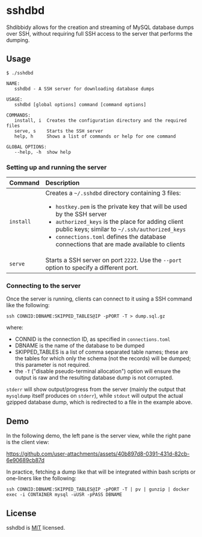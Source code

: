 # sshdbd

Shdibbidy allows for the creation and streaming of MySQL database dumps over SSH, without requiring full SSH access to the server that performs the dumping.

## Usage

```
$ ./sshdbd

NAME:
   sshdbd - A SSH server for downloading database dumps

USAGE:
   sshdbd [global options] command [command options]

COMMANDS:
   install, i  Creates the configuration directory and the required files
   serve, s    Starts the SSH server
   help, h     Shows a list of commands or help for one command

GLOBAL OPTIONS:
   --help, -h  show help
```

### Setting up and running the server

| Command | Description |
| --- | :--- |
| `install` | Creates a `~/.sshdbd` directory containing 3 files: <ul><li>`hostkey.pem` is the private key that will be used by the SSH server</li><li>`authorized_keys` is the place for adding client public keys; similar to `~/.ssh/authorized_keys`</li><li>`connections.toml` defines the database connections that are made available to clients</li></ul> |
| `serve` | Starts a SSH server on port `2222`. Use the `--port` option to specify a different port. |

### Connecting to the server

Once the server is running, clients can connect to it using a SSH command like the following:

```
ssh CONNID:DBNAME:SKIPPED_TABLES@IP -pPORT -T > dump.sql.gz
```
where:
- CONNID is the connection ID, as specified in `connections.toml`
- DBNAME is the name of the database to be dumped
- SKIPPED_TABLES is a list of comma separated table names; these are the tables for which only the schema (not the records) will be dumped; this parameter is not required.
- the `-T` ("disable pseudo-terminal allocation") option will ensure the output is raw and the resulting database dump is not corrupted.

`stderr` will show output/progress from the server (mainly the output that `mysqldump` itself produces on `stderr`), while `stdout` will output the actual gzipped database dump, which is redirected to a file in the example above.

## Demo

In the following demo, the left pane is the server view, while the right pane is the client view:

https://github.com/user-attachments/assets/40b897d8-0391-431d-82cb-6e90689cb87d

In practice, fetching a dump like that will be integrated within bash scripts or one-liners like the following:
```
ssh CONNID:DBNAME:SKIPPED_TABLES@IP -pPORT -T | pv | gunzip | docker exec -i CONTAINER mysql -uUSR -pPASS DBNAME
```

## License

sshdbd is [MIT](LICENSE.md) licensed. 
